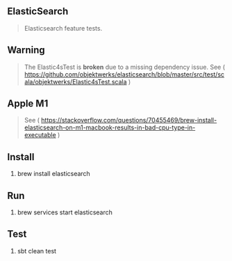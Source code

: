 ElasticSearch
-------------
>Elasticsearch feature tests.

Warning
-------
>The Elastic4sTest is **broken** due to a missing dependency issue.
>See ( https://github.com/objektwerks/elasticsearch/blob/master/src/test/scala/objektwerks/Elastic4sTest.scala )

Apple M1
--------
>See ( https://stackoverflow.com/questions/70455469/brew-install-elasticsearch-on-m1-macbook-results-in-bad-cpu-type-in-executable )

Install
-------
1. brew install elasticsearch

Run
---
1. brew services start elasticsearch

Test
----
1. sbt clean test